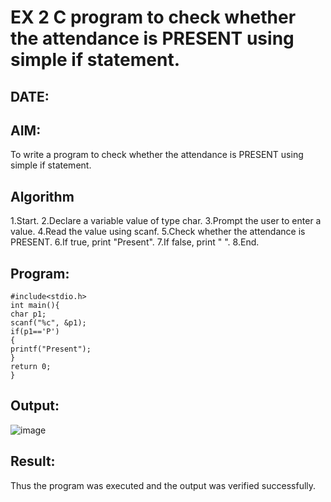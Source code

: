 # EX 2 C program to check whether the attendance is PRESENT using simple if statement.
## DATE:
## AIM:
To write a program to check whether the attendance is PRESENT using simple if statement.

## Algorithm

1.Start.
2.Declare a variable value of type char.
3.Prompt the user to enter a value.
4.Read the value using scanf.
5.Check whether the attendance is PRESENT.
6.If true, print "Present".
7.If false, print " ".
8.End.  

## Program:
```
#include<stdio.h> 
int main(){
char p1; 
scanf("%c", &p1);
if(p1=='P')
{
printf("Present");
}
return 0;
} 
```

## Output:
![image](https://github.com/user-attachments/assets/7153cf63-5a69-418d-9e82-cca151737420)


## Result:
Thus the program was executed and the output was verified successfully.
